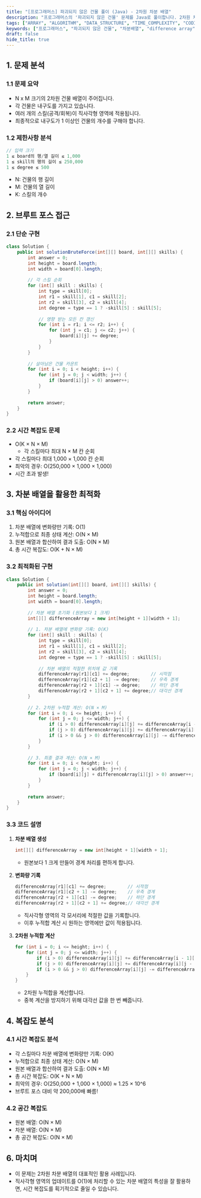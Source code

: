 ```yaml
---
title: "[프로그래머스] 파괴되지 않은 건물 풀이 (Java) - 2차원 차분 배열"
description: "프로그래머스의 '파괴되지 않은 건물' 문제를 Java로 풀이합니다. 2차원 차분 배열(Difference Array)을 활용한 최적화된 해결 방법을 상세히 설명합니다."
tags: ["ARRAY", "ALGORITHM", "DATA_STRUCTURE", "TIME_COMPLEXITY", "CODING_TEST"]
keywords: ["프로그래머스", "파괴되지 않은 건물", "차분배열", "difference array", "2차원 차분배열", "자바", "java", "알고리즘", "코딩테스트"]
draft: false
hide_title: true
---
```


## 1. 문제 분석

### 1.1 문제 요약
- N x M 크기의 2차원 건물 배열이 주어집니다.
- 각 건물은 내구도를 가지고 있습니다.
- 여러 개의 스킬(공격/회복)이 직사각형 영역에 적용됩니다.
- 최종적으로 내구도가 1 이상인 건물의 개수를 구해야 합니다.

### 1.2 제한사항 분석
```java
// 입력 크기
1 ≤ board의 행/열 길이 ≤ 1,000
1 ≤ skill의 행의 길이 ≤ 250,000
1 ≤ degree ≤ 500
```
- N: 건물의 행 길이
- M: 건물의 열 길이
- K: 스킬의 개수

## 2. 브루트 포스 접근

### 2.1 단순 구현
```java
class Solution {
    public int solutionBruteForce(int[][] board, int[][] skills) {
        int answer = 0;
        int height = board.length;
        int width = board[0].length;
        
        // 각 스킬 순회
        for (int[] skill : skills) {
            int type = skill[0];
            int r1 = skill[1], c1 = skill[2];
            int r2 = skill[3], c2 = skill[4];
            int degree = type == 1 ? -skill[5] : skill[5];
            
            // 영향 받는 모든 칸 갱신
            for (int i = r1; i <= r2; i++) {
                for (int j = c1; j <= c2; j++) {
                    board[i][j] += degree;
                }
            }
        }
        
        // 살아남은 건물 카운트
        for (int i = 0; i < height; i++) {
            for (int j = 0; j < width; j++) {
                if (board[i][j] > 0) answer++;
            }
        }
        
        return answer;
    }
}
```

### 2.2 시간 복잡도 문제
- O(K × N × M)
  - 각 스킬마다 최대 N × M 칸 순회
- 각 스킬마다 최대 1,000 × 1,000 칸 순회
- 최악의 경우: O(250,000 × 1,000 × 1,000)
- 시간 초과 발생!

## 3. 차분 배열을 활용한 최적화

### 3.1 핵심 아이디어
1. 차분 배열에 변화량만 기록: O(1)
2. 누적합으로 최종 상태 계산: O(N × M)
3. 원본 배열과 합산하여 결과 도출: O(N × M)
4. 총 시간 복잡도: O(K + N × M)

### 3.2 최적화된 구현
```java
class Solution {
    public int solution(int[][] board, int[][] skills) {
        int answer = 0;
        int height = board.length;
        int width = board[0].length;
        
        // 차분 배열 초기화 (원본보다 1 크게)
        int[][] differenceArray = new int[height + 1][width + 1];
        
        // 1. 차분 배열에 변화량 기록: O(K)
        for (int[] skill : skills) {
            int type = skill[0];
            int r1 = skill[1], c1 = skill[2];
            int r2 = skill[3], c2 = skill[4];
            int degree = type == 1 ? -skill[5] : skill[5];
            
            // 차분 배열의 적절한 위치에 값 기록
            differenceArray[r1][c1] += degree;        // 시작점
            differenceArray[r1][c2 + 1] -= degree;    // 우측 경계
            differenceArray[r2 + 1][c1] -= degree;    // 하단 경계
            differenceArray[r2 + 1][c2 + 1] += degree;// 대각선 경계
        }
        
        // 2. 2차원 누적합 계산: O(N × M)
        for (int i = 0; i <= height; i++) {
            for (int j = 0; j <= width; j++) {
                if (i > 0) differenceArray[i][j] += differenceArray[i - 1][j];
                if (j > 0) differenceArray[i][j] += differenceArray[i][j - 1];
                if (i > 0 && j > 0) differenceArray[i][j] -= differenceArray[i - 1][j - 1];
            }
        }
        
        // 3. 최종 결과 계산: O(N × M)
        for (int i = 0; i < height; i++) {
            for (int j = 0; j < width; j++) {
                if (board[i][j] + differenceArray[i][j] > 0) answer++;
            }
        }
        
        return answer;
    }
}
```

### 3.3 코드 설명

1. **차분 배열 생성**
   ```java
   int[][] differenceArray = new int[height + 1][width + 1];
   ```
    - 원본보다 1 크게 만들어 경계 처리를 편하게 합니다.

2. **변화량 기록**
   ```java
   differenceArray[r1][c1] += degree;        // 시작점
   differenceArray[r1][c2 + 1] -= degree;    // 우측 경계
   differenceArray[r2 + 1][c1] -= degree;    // 하단 경계
   differenceArray[r2 + 1][c2 + 1] += degree;// 대각선 경계
   ```
    - 직사각형 영역의 각 모서리에 적절한 값을 기록합니다.
    - 이후 누적합 계산 시 원하는 영역에만 값이 적용됩니다.

3. **2차원 누적합 계산**
   ```java
   for (int i = 0; i <= height; i++) {
       for (int j = 0; j <= width; j++) {
           if (i > 0) differenceArray[i][j] += differenceArray[i - 1][j];
           if (j > 0) differenceArray[i][j] += differenceArray[i][j - 1];
           if (i > 0 && j > 0) differenceArray[i][j] -= differenceArray[i - 1][j - 1];
       }
   }
   ```
    - 2차원 누적합을 계산합니다.
    - 중복 계산을 방지하기 위해 대각선 값을 한 번 빼줍니다.

## 4. 복잡도 분석

### 4.1 시간 복잡도 분석
- 각 스킬마다 차분 배열에 변화량만 기록: O(K)
- 누적합으로 최종 상태 계산: O(N × M)
- 원본 배열과 합산하여 결과 도출: O(N × M)
- 총 시간 복잡도: O(K + N × M)
- 최악의 경우: O(250,000 + 1,000 × 1,000) ≈ 1.25 × 10^6
- 브루트 포스 대비 약 200,000배 빠름!

### 4.2 공간 복잡도
- 원본 배열: O(N × M)
- 차분 배열: O(N × M)
- 총 공간 복잡도: O(N × M)

## 6. 마치며
- 이 문제는 2차원 차분 배열의 대표적인 활용 사례입니다. 
- 직사각형 영역의 업데이트를 O(1)에 처리할 수 있는 차분 배열의 특성을 잘 활용하면, 시간 복잡도를 획기적으로 줄일 수 있습니다.